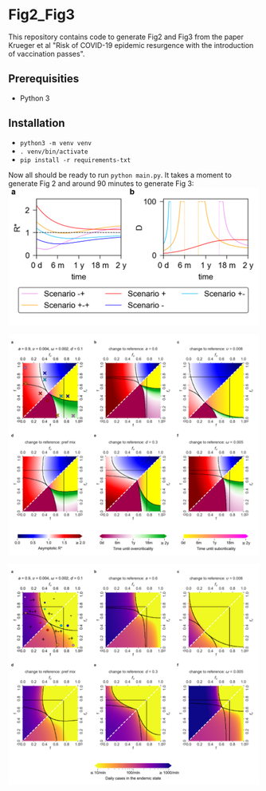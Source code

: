 # Fig2_Fig3

This repository contains code to generate Fig2 and Fig3 from the paper 
Krueger et al "Risk of COVID-19 epidemic resurgence with the introduction of vaccination passes".

## Prerequisities

- Python 3

## Installation

- `python3 -m venv venv`
- `. venv/bin/activate`
- `pip install -r requirements-txt`

Now all should be ready to run `python main.py`. It takes a moment to generate Fig 2
and around 90 minutes to generate Fig 3:
![fig2](Fig2.png "Fig2")

![fig3](Fig3.png "Fig3")

![fig4](Fig4.png "Fig4")
